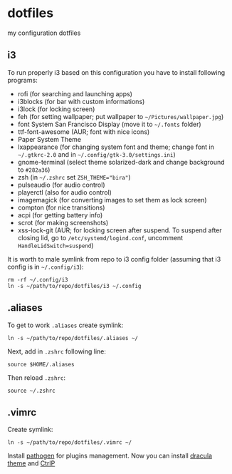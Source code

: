 # dotfiles
my configuration dotfiles

## i3
To run properly i3 based on this configuration you have to install following programs:
* rofi (for searching and launching apps)
* i3blocks (for bar with custom informations)
* i3lock (for locking screen)
* feh (for setting wallpaper; put wallpaper to `~/Pictures/wallpaper.jpg`)
* font System San Francisco Display (move it to `~/.fonts` folder)
* ttf-font-awesome (AUR; font with nice icons)
* Paper System Theme
* lxappearance (for changing system font and theme; change font in `~/.gtkrc-2.0` and in `~/.config/gtk-3.0/settings.ini`)
* gnome-terminal (select theme solarized-dark and change background to `#282a36`)
* zsh (in `~/.zshrc` set `ZSH_THEME="bira"`)
* pulseaudio (for audio control)
* playerctl (also for audio control)
* imagemagick (for converting images to set them as lock screen)
* compton (for nice transitions)
* acpi (for getting battery info)
* scrot (for making screenshots)
* xss-lock-git (AUR; for locking screen after suspend. To suspend after closing lid, go to `/etc/systemd/logind.conf`, uncomment `HandleLidSwitch=suspend`)

It is worth to male symlink from repo to i3 config folder (assuming that i3 config is in `~/.config/i3`):
```
rm -rf ~/.config/i3
ln -s ~/path/to/repo/dotfiles/i3 ~/.config
```
## .aliases
To get to work `.aliases` create symlink:
```
ln -s ~/path/to/repo/dotfiles/.aliases ~/
```
Next, add in `.zshrc` following line:
```
source $HOME/.aliases
```
Then reload `.zshrc`:
```
source ~/.zshrc
```
## .vimrc
Create symlink:
```
ln -s ~/path/to/repo/dotfiles/.vimrc ~/
```
Install [pathogen](https://github.com/tpope/vim-pathogen) for plugins management.
Now you can install [dracula theme](https://draculatheme.com/vim/) and [CtrlP](https://github.com/kien/ctrlp.vim)

